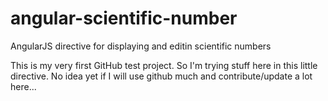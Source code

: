 # angular-scientific-number
AngularJS directive for displaying and editin scientific numbers

This is my very first GitHub test project. So I'm trying stuff here in this little directive. No idea yet if I will use github much and contribute/update a lot here...
